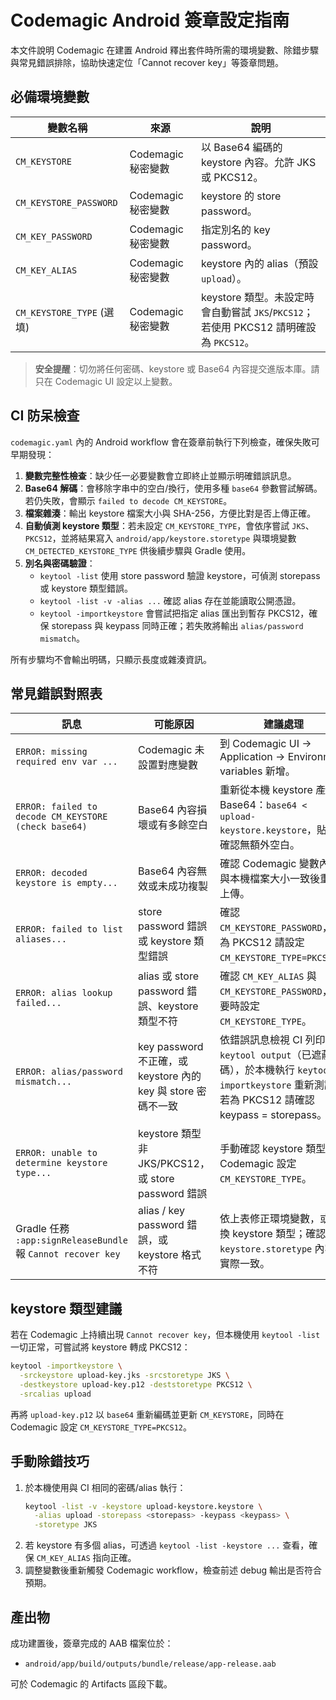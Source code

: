 # Codemagic Android 簽章設定指南

本文件說明 Codemagic 在建置 Android 釋出套件時所需的環境變數、除錯步驟與常見錯誤排除，協助快速定位「Cannot recover key」等簽章問題。

## 必備環境變數

| 變數名稱 | 來源 | 說明 |
| --- | --- | --- |
| `CM_KEYSTORE` | Codemagic 秘密變數 | 以 Base64 編碼的 keystore 內容。允許 JKS 或 PKCS12。 |
| `CM_KEYSTORE_PASSWORD` | Codemagic 秘密變數 | keystore 的 store password。 |
| `CM_KEY_PASSWORD` | Codemagic 秘密變數 | 指定別名的 key password。 |
| `CM_KEY_ALIAS` | Codemagic 秘密變數 | keystore 內的 alias（預設 `upload`）。 |
| `CM_KEYSTORE_TYPE` (選填) | Codemagic 秘密變數 | keystore 類型。未設定時會自動嘗試 `JKS`/`PKCS12`；若使用 PKCS12 請明確設為 `PKCS12`。 |

> **安全提醒**：切勿將任何密碼、keystore 或 Base64 內容提交進版本庫。請只在 Codemagic UI 設定以上變數。

## CI 防呆檢查

`codemagic.yaml` 內的 Android workflow 會在簽章前執行下列檢查，確保失敗可早期發現：

1. **變數完整性檢查**：缺少任一必要變數會立即終止並顯示明確錯誤訊息。
2. **Base64 解碼**：會移除字串中的空白/換行，使用多種 `base64` 參數嘗試解碼。若仍失敗，會顯示 `failed to decode CM_KEYSTORE`。
3. **檔案雜湊**：輸出 keystore 檔案大小與 SHA-256，方便比對是否上傳正確。
4. **自動偵測 keystore 類型**：若未設定 `CM_KEYSTORE_TYPE`，會依序嘗試 `JKS`、`PKCS12`，並將結果寫入 `android/app/keystore.storetype` 與環境變數 `CM_DETECTED_KEYSTORE_TYPE` 供後續步驟與 Gradle 使用。
5. **別名與密碼驗證**：
   - `keytool -list` 使用 store password 驗證 keystore，可偵測 storepass 或 keystore 類型錯誤。
   - `keytool -list -v -alias ...` 確認 alias 存在並能讀取公開憑證。
   - `keytool -importkeystore` 會嘗試把指定 alias 匯出到暫存 PKCS12，確保 storepass 與 keypass 同時正確；若失敗將輸出 `alias/password mismatch`。

所有步驟均不會輸出明碼，只顯示長度或雜湊資訊。

## 常見錯誤對照表

| 訊息 | 可能原因 | 建議處理 |
| --- | --- | --- |
| `ERROR: missing required env var ...` | Codemagic 未設置對應變數 | 到 Codemagic UI -> Application -> Environment variables 新增。 |
| `ERROR: failed to decode CM_KEYSTORE (check base64)` | Base64 內容損壞或有多餘空白 | 重新從本機 keystore 產生 Base64：`base64 < upload-keystore.keystore`，貼上前確認無額外空白。 |
| `ERROR: decoded keystore is empty...` | Base64 內容無效或未成功複製 | 確認 Codemagic 變數內容與本機檔案大小一致後重新上傳。 |
| `ERROR: failed to list aliases...` | store password 錯誤或 keystore 類型錯誤 | 確認 `CM_KEYSTORE_PASSWORD`，若為 PKCS12 請設定 `CM_KEYSTORE_TYPE=PKCS12`。 |
| `ERROR: alias lookup failed...` | alias 或 store password 錯誤、keystore 類型不符 | 確認 `CM_KEY_ALIAS` 與 `CM_KEYSTORE_PASSWORD`，必要時設定 `CM_KEYSTORE_TYPE`。 |
| `ERROR: alias/password mismatch...` | key password 不正確，或 keystore 內的 key 與 store 密碼不一致 | 依錯誤訊息檢視 CI 列印的 `keytool output`（已遮蔽密碼），於本機執行 `keytool -importkeystore` 重新測試；若為 PKCS12 請確認 keypass = storepass。 |
| `ERROR: unable to determine keystore type...` | keystore 類型非 JKS/PKCS12，或 store password 錯誤 | 手動確認 keystore 類型，於 Codemagic 設定 `CM_KEYSTORE_TYPE`。 |
| Gradle 任務 `:app:signReleaseBundle` 報 `Cannot recover key` | alias / key password 錯誤，或 keystore 格式不符 | 依上表修正環境變數，或轉換 keystore 類型；確認 `keystore.storetype` 內容與實際一致。 |

## keystore 類型建議

若在 Codemagic 上持續出現 `Cannot recover key`，但本機使用 `keytool -list` 一切正常，可嘗試將 keystore 轉成 PKCS12：

```bash
keytool -importkeystore \
  -srckeystore upload-key.jks -srcstoretype JKS \
  -destkeystore upload-key.p12 -deststoretype PKCS12 \
  -srcalias upload
```

再將 `upload-key.p12` 以 `base64` 重新編碼並更新 `CM_KEYSTORE`，同時在 Codemagic 設定 `CM_KEYSTORE_TYPE=PKCS12`。

## 手動除錯技巧

1. 於本機使用與 CI 相同的密碼/alias 執行：
   ```bash
   keytool -list -v -keystore upload-keystore.keystore \
     -alias upload -storepass <storepass> -keypass <keypass> \
     -storetype JKS
   ```
2. 若 keystore 有多個 alias，可透過 `keytool -list -keystore ...` 查看，確保 `CM_KEY_ALIAS` 指向正確。
3. 調整變數後重新觸發 Codemagic workflow，檢查前述 debug 輸出是否符合預期。

## 產出物

成功建置後，簽章完成的 AAB 檔案位於：

- `android/app/build/outputs/bundle/release/app-release.aab`

可於 Codemagic 的 Artifacts 區段下載。
